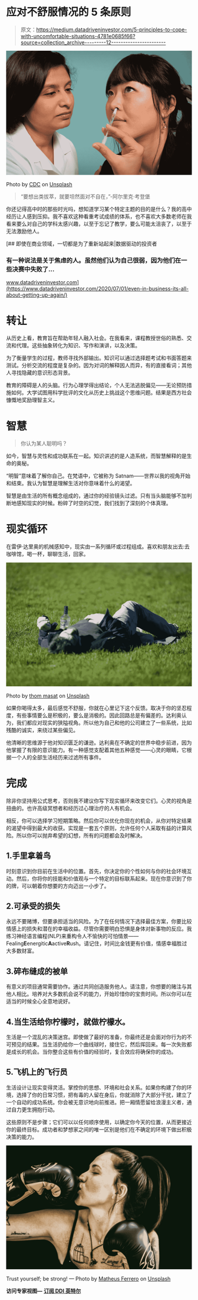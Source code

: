 # 应对不舒服情况的 5 条原则

> 原文：<https://medium.datadriveninvestor.com/5-principles-to-cope-with-uncomfortable-situations-4781e0685f66?source=collection_archive---------12----------------------->

![](img/a23b3c3a80aa8a37a1ed5e06d1a6a1d8.png)

Photo by [CDC](https://unsplash.com/@cdc?utm_source=unsplash&utm_medium=referral&utm_content=creditCopyText) on [Unsplash](https://unsplash.com/s/photos/uncomfortable?utm_source=unsplash&utm_medium=referral&utm_content=creditCopyText)

> “要想出类拔萃，就要坦然面对不自在，”-阿尔里克·考登堡

你还记得高中时的那些时光吗，想知道学习某个特定主题的目的是什么？我的高中经历让人感到压抑。我不喜欢这种看重考试成绩的体系，也不喜欢大多数老师在我看来要么对自己的学科太感兴趣，以至于忘记了教学，要么可能太沮丧了，以至于无法激励他人。

[](https://www.datadriveninvestor.com/2020/07/01/even-in-business-its-all-about-getting-up-again/) [## 即使在商业领域，一切都是为了重新站起来|数据驱动的投资者

### 有一种说法是关于焦虑的人。虽然他们认为自己很弱，因为他们在一些决赛中失败了…

www.datadriveninvestor.com](https://www.datadriveninvestor.com/2020/07/01/even-in-business-its-all-about-getting-up-again/) 

# 转让

从历史上看，教育旨在帮助年轻人融入社会。在我看来，课程教授世俗的熟悉、交流和代理。这些抽象转化为知识、写作和演讲，以及决策。

为了衡量学生的过程，教师寻找外部输出。知识可以通过选择题考试和书面答题来测试。分析交流的程度是复杂的。因为对词的解释因人而异，有的直接看词；其他人寻找隐藏的意识形态背景。

教育的障碍是人的头脑。行为心理学得出结论，个人无法逃脱偏见——无论预防措施如何。大学试图用科学批评的文化从历史上挑战这个思维问题。结果是西方社会慷慨地奖励理智主义。

# 智慧

> 你认为某人聪明吗？

如今，智慧与灵性和成功联系在一起。知识讲述的是人造系统，而智慧解释的是生命的奥秘。

“明智”意味着了解你自己。在梵语中，它被称为 Satnam——世界以我的视角开始和结束。我认为智慧是理解生活对你意味着什么的渴望。

智慧是由生活的所有概念组成的，通过你的经验镜头过滤。只有当头脑能够不加判断地感知现实的时候。粉碎了时空的幻觉，我们找到了深刻的个体真理。

# 现实循环

在雷伊·达里奥的机械感知中，现实由一系列循环或过程组成。喜欢和朋友出去:去咖啡馆，喝一杯，聊聊生活，回家。

![](img/dbc2c2b8cb0d1ec0706e83550b233335.png)

Photo by [thom masat](https://unsplash.com/@tomterifx?utm_source=unsplash&utm_medium=referral&utm_content=creditCopyText) on [Unsplash](https://unsplash.com/s/photos/hangover?utm_source=unsplash&utm_medium=referral&utm_content=creditCopyText)

如果你喝得太多，最后感觉不舒服，你就在心里记下这个反馈。取决于你的坚忍程度，有些事情要么是积极的，要么是消极的。因此回路总是有偏差的。达利奥认为，我们都应对现实的狭隘视角。所以他为自己和他的公司建立了一些系统，比如残酷的诚实，来绕过某些偏见。

他清晰的思维源于他对知识匮乏的谦逊。达利奥在不确定的世界中稳步前进，因为他掌握了有限的意识能力。有一种感觉支配着其他五种感觉——心灵的眼睛，它根据一个人的全部生活经历来过滤所有事件。

# 完成

除非你坚持用公式思考，否则我不建议你写下现实循环来改变它们。心灵的视角是扭曲的。也许高级冥想者和经历过心理治疗的人有机会。

相反，你可以选择学习短期策略。然后你可以优化你现在的机会，从你对特定结果的渴望中得到最大的收获。实现是一套五个原则，允许任何个人采取有益的计算风险。所以你可以抛弃希望的幻想，所有的问题都会及时解决。

## 1.手里拿着鸟

时刻意识到你目前在生活中的位置。首先，你决定你的个性如何与你的社会环境互动。然后，你将你的技能和价值观与一个特定的目标联系起来。现在你意识到了你的牌，可以朝着你想要的方向迈出一小步了。

## 2.可承受的损失

永远不要赌博，但要承担适当的风险。为了在任何情况下选择最佳方案，你要比较情感上的损失和潜在的幸福收益。尽管你需要明白恐惧是身体对新事物的反应。我练习神经语言编程(NLP)来重构令人不愉快的可怕情景——Fealing**E**energitic**A**active**R**ush。请记住，时间比金钱更有价值，情感幸福胜过大多数财富。

## 3.碎布缝成的被单

有意义的项目通常需要协作。通过共同创造服务他人。请注意，你想要的赌注与其他人相比。培养对大多数机会说不的能力，开始珍惜你的宝贵时间。所以你可以在适当的时候全心全意地说好。

## 4.当生活给你柠檬时，就做柠檬水。

生活是一个混乱的决策迷宫。即使做了最好的准备，你最终还是会面对你行为的不可预见的结果。当生活扔给你一个曲线球时，接住它，然后挥回来。每一次失败都是成长的机会。当你整合这些有价值的经验时，复合效应将确保你的成功。

## 5.飞机上的飞行员

生活设计让现实变得灵活。掌控你的思想、环境和社会关系。如果你构建了你的环境，选择了你的日常习惯，把有毒的人留在身后，你就消除了大部分干扰，建立了一个自动的成功系统。你会被无意识地向前推进。把一厢情愿留给浪漫主义者，通过自力更生拥抱行动。

这些原则不是步骤；它们可以以任何顺序使用，以确定你今天的位置，从而更接近你的最终目标。成功者和梦想家之间的唯一区别是他们在不确定的环境下做出积极决策的能力。

![](img/44e028ea94ea3e7b28b9e5899a7131bd.png)

Trust yourself; be strong! — Photo by [Matheus Ferrero](https://unsplash.com/@matheusferrero?utm_source=unsplash&utm_medium=referral&utm_content=creditCopyText) on [Unsplash](https://unsplash.com/s/photos/achievement?utm_source=unsplash&utm_medium=referral&utm_content=creditCopyText)

**访问专家视图—** [**订阅 DDI 英特尔**](https://datadriveninvestor.com/ddi-intel)